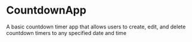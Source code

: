 # CountdownApp
A basic countdown timer app that allows users to create, edit, and delete countdown timers to any specified date and time
